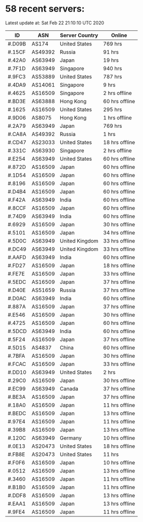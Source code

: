 # 58 recent servers:

Latest update at: Sat Feb 22 21:10:10 UTC 2020

| ID | ASN | Server Country | Online |
| -- | --- | -------------- | ------ |
| #.D09B | AS174 | United States | 769 hrs |
| #.15CF | AS49392 | Russia | 91 hrs |
| #.42A0 | AS63949 | Japan | 19 hrs |
| #.7F1D | AS63949 | Singapore | 940 hrs |
| #.9FC3 | AS53889 | United States | 787 hrs |
| #.4DA9 | AS14061 | Singapore | 9 hrs |
| #.4625 | AS16509 | Singapore | 2 hrs offline |
| #.BD3E | AS63888 | Hong Kong | 60 hrs offline |
| #.1625 | AS16509 | United States | 295 hrs |
| #.9D06 | AS8075 | Hong Kong | 1 hrs offline |
| #.2A79 | AS63949 | Japan | 769 hrs |
| #.CA8A | AS49392 | Russia | 1 hrs |
| #.CD47 | AS23033 | United States | 18 hrs offline |
| #.331C | AS63930 | Singapore | 2 hrs offline |
| #.E254 | AS63949 | United States | 60 hrs offline |
| #.872D | AS16509 | Japan | 60 hrs offline |
| #.1D54 | AS16509 | Japan | 60 hrs offline |
| #.8196 | AS16509 | Japan | 60 hrs offline |
| #.D4B4 | AS16509 | Japan | 60 hrs offline |
| #.F42A | AS63949 | India | 60 hrs offline |
| #.8CCF | AS16509 | Japan | 60 hrs offline |
| #.74D9 | AS63949 | India | 60 hrs offline |
| #.6929 | AS16509 | Japan | 30 hrs offline |
| #.5101 | AS16509 | Japan | 34 hrs offline |
| #.5D0C | AS63949 | United Kingdom | 33 hrs offline |
| #.DC49 | AS63949 | United Kingdom | 33 hrs offline |
| #.AAFD | AS63949 | India | 60 hrs offline |
| #.FD27 | AS16509 | Japan | 18 hrs offline |
| #.FE7E | AS16509 | Japan | 33 hrs offline |
| #.5EDC | AS16509 | Japan | 37 hrs offline |
| #.D40E | AS51659 | Russia | 37 hrs offline |
| #.D0AC | AS63949 | India | 60 hrs offline |
| #.887A | AS16509 | Japan | 37 hrs offline |
| #.E546 | AS16509 | Japan | 30 hrs offline |
| #.4725 | AS16509 | Japan | 60 hrs offline |
| #.5DCD | AS63949 | India | 60 hrs offline |
| #.5F24 | AS16509 | Japan | 37 hrs offline |
| #.5D15 | AS4837 | China | 60 hrs offline |
| #.7BFA | AS16509 | Japan | 30 hrs offline |
| #.FCAC | AS16509 | Japan | 33 hrs offline |
| #.DD10 | AS63949 | United States | 2 hrs |
| #.29C0 | AS16509 | Japan | 30 hrs offline |
| #.EC99 | AS63949 | Canada | 37 hrs offline |
| #.BE3A | AS16509 | Japan | 37 hrs offline |
| #.18A0 | AS16509 | Japan | 11 hrs offline |
| #.BEDC | AS16509 | Japan | 13 hrs offline |
| #.97E4 | AS16509 | Japan | 11 hrs offline |
| #.39B8 | AS16509 | Japan | 13 hrs offline |
| #.120C | AS63949 | Germany | 10 hrs offline |
| #.0E13 | AS20473 | United States | 18 hrs offline |
| #.FB8E | AS20473 | United States | 11 hrs |
| #.F0F6 | AS16509 | Japan | 10 hrs offline |
| #.0512 | AS16509 | Japan | 13 hrs offline |
| #.3460 | AS16509 | Japan | 11 hrs offline |
| #.B1B0 | AS16509 | Japan | 11 hrs offline |
| #.DDF8 | AS16509 | Japan | 13 hrs offline |
| #.EAA1 | AS16509 | Japan | 13 hrs offline |
| #.9FE4 | AS16509 | Japan | 11 hrs offline |

